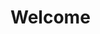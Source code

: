 <html>
<head>
    <meta http-equiv="Content-Type" content="text/html; charset=UTF-8">
    <title>Test</title>
</head>
<body>
<h1>Welcome</h1>
    <div style="width: 1000px;display:none;word-break: break-all;word-wrap: break-word;">
        ==begin==ea8748bdedeb8e385ac9f66ec64361294fb506c94756fd7c19ffb9f9db988ded1d57234a34183925a3fa65ca40e182cc38bc3e26c8a17e36cb24a665673c26e2b6da47bbd7ec7b3b804edbe85b981297d0d07f8d5378e4870f376c54402ea8a49413bbc0f4371b4ca092b5991556cee6b0275049e9a5e7eb6bf8ab32b02f61d7d38afa8bde4c50eb8be2708cc652b4d9633613f435318572e7bb62f50debde7da141d4a7f0b0be351a5add61ca4710978ea3edde6653766f9662529c6f1a0a18e5a38610f2e2872ac174d812278b0a07==end==
    </div>
</body>
</html>
